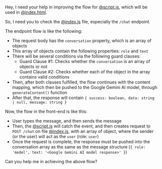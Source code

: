 Hey, I need your help in improving the flow for [@script.js](/path/to/public/script.js), which will be used in [@index.html](/path/to/public/index.html).

So, I need you to check the [@index.js](/path/to/index.js) file, especially the `/chat` endpoint.

The endpoint flow is like the following:
- The request body has the `conversation` property, which is an array of objects
- This array of objects contain the following properties: `role` and `text`
- There will be several conditions via the following guard clauses:
  - Guard Clause #1: Checks whether the `conversation` is an array of objects or not
  - Guard Clause #2: Checks whether each of the object in the array contains valid conditions
- Then, after both clauses fulfilled, the flow continues with the content mapping, which then be pushed to the Google Gemini AI model, through `generateContent()` function
- After that, the response will contain `{ success: boolean, data: string | null, message: string }`

Now, the flow in the front-end is like this:
- User types the message, and then sends the message
- Then, the [@script.js](/path/to/public/script.js) will catch the event, and then creates request to `POST /chat` on file [@index.js](/path/to/index.js), with an array of object, where the sender (or the user) will act as the `user` (role: `user`)
- Once the request is complete, the response must be pushed into the conversation array as the same as the message structure (`{ role: 'model', text: '<Google Gemini AI model response>' }`)

Can you help me in achieving the above flow?
